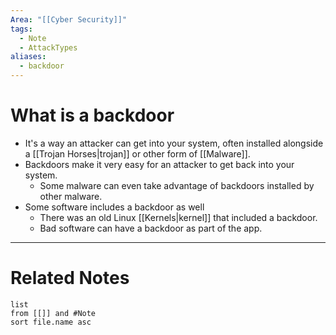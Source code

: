 ```yaml
---
Area: "[[Cyber Security]]"
tags:
  - Note
  - AttackTypes
aliases:
  - backdoor
---
```

# What is a backdoor
- It's a way an attacker can get into your system, often installed alongside a [[Trojan Horses|trojan]] or other form of [[Malware]].
- Backdoors make it very easy for an attacker to get back into your system.
	- Some malware can even take advantage of backdoors installed by other malware.
- Some software includes a backdoor as well
	- There was an old Linux [[Kernels|kernel]] that included a backdoor.
	- Bad software can have a backdoor as part of the app.


---
# Related Notes
```dataview
list
from [[]] and #Note 
sort file.name asc
```

